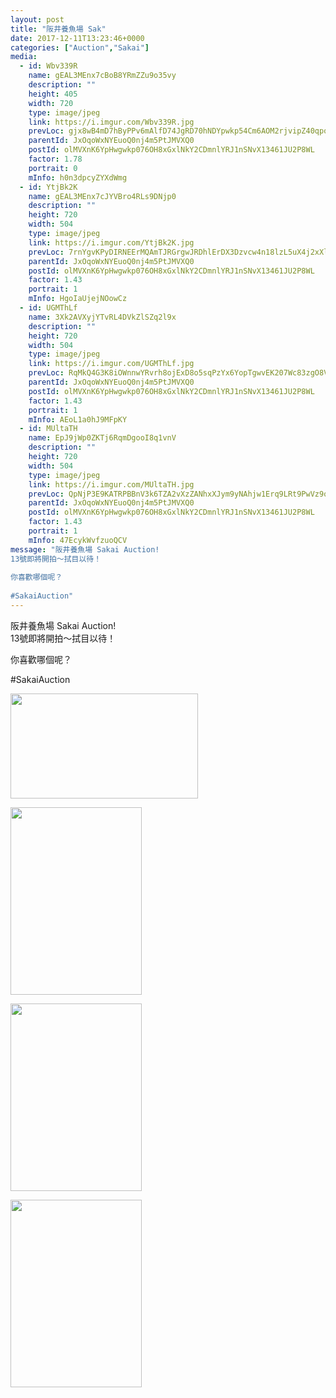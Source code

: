 ```yaml
---
layout: post
title: "阪井養魚場 Sak" 
date: 2017-12-11T13:23:46+0000 
categories: ["Auction","Sakai"] 
media:
  - id: Wbv339R
    name: gEAL3MEnx7cBoB8YRmZZu9o35vy
    description: ""   
    height: 405
    width: 720
    type: image/jpeg
    link: https://i.imgur.com/Wbv339R.jpg
    prevLoc: gjx8wB4mD7hByPPv6mAlfD74JgRD70hNDYpwkp54Cm6AOM2rjvipZ40qpo4VsRMzJWO255t7VkmJ600NcPOP300N0kF9llxyP9mqt70wzvPLrwhY2BQk9gM4SKWWmzYBmPupxo08xOM7T6gXPz0R3XHNGErKm8oQIqNoRAO119CXzYVy329gUgwjnXlRXytWVOOBpq5nc6nPAv2No6C2LPOBvr2KTQK1gJKDgDtD3V6xWEGwcxZAnOw4lYCZ0yXxzGNlu7D7RJ
    parentId: JxOqoWxNYEuoQ0nj4m5PtJMVXQ0
    postId: olMVXnK6YpHwgwkp076OH8xGxlNkY2CDmnlYRJ1nSNvX13461JU2P8WL
    factor: 1.78
    portrait: 0
    mInfo: h0n3dpcyZYXdWmg
  - id: YtjBk2K
    name: gEAL3MEnx7cJYVBro4RLs9DNjp0
    description: ""   
    height: 720
    width: 504
    type: image/jpeg
    link: https://i.imgur.com/YtjBk2K.jpg
    prevLoc: 7rnYgvKPyDIRNEErMQAmTJRGrgwJRDhlErDX3Dzvcw4n18lzL5uX4j2xXlXnIREAGqyY1VuZO4KXAvJph4rYZDk3OPC1gpxGB23pIB0pqklMABIgAgGQQ2AyulDOGm8QEwSG2rzPnqw2SvrEm856xWtXZg9kY3ypILKmyL65QosVQQqwj7mzURlZQPP4wWuqKOGDBmw8CY5jvlRDEjtgwOkWvKJjsA55lZl0ZvipZlNlgwY7tzKnP8QKDqSjZkxE6W5EIpr
    parentId: JxOqoWxNYEuoQ0nj4m5PtJMVXQ0
    postId: olMVXnK6YpHwgwkp076OH8xGxlNkY2CDmnlYRJ1nSNvX13461JU2P8WL
    factor: 1.43
    portrait: 1
    mInfo: HgoIaUjejNOowCz
  - id: UGMThLf
    name: 3Xk2AVXyjYTvRL4DVkZlSZq2l9x
    description: ""   
    height: 720
    width: 504
    type: image/jpeg
    link: https://i.imgur.com/UGMThLf.jpg
    prevLoc: RqMkQ4G3K8iOWnnwYRvrh8ojExD8o5sqPzYx6YopTgwvEK207Wc83zgO8V86IjyKoWPLkDTRyGXlvm9ZU7vZE3OGpoHP5KVmvxmOcn8K79xvENtXkmyjEKpmSGyLgJ71VoSn1NMp4ko9c3vGq58oLJsp2ZXzwX0RTDolmDExA2FqKK6oRBkjfR3Qw99gB0f67V7QPNYmfKnxn9KYgrF1Dqp2BPZRh50mzRKryysE8lx0m1yjsOMXAWw2nDS5wjR7vBw3UKo
    parentId: JxOqoWxNYEuoQ0nj4m5PtJMVXQ0
    postId: olMVXnK6YpHwgwkp076OH8xGxlNkY2CDmnlYRJ1nSNvX13461JU2P8WL
    factor: 1.43
    portrait: 1
    mInfo: AEoL1a0hJ9MFpKY
  - id: MUltaTH
    name: EpJ9jWp0ZKTj6RqmDgooI8q1vnV
    description: ""   
    height: 720
    width: 504
    type: image/jpeg
    link: https://i.imgur.com/MUltaTH.jpg
    prevLoc: QpNjP3E9KATRPBBnV3k6TZA2vXzZANhxXJym9yNAhjw1Erq9LRt9PwVz9o97szyEO7X9YKF7VRowQEZPSrj1Gpwz3Mi6AJqrlknqUWZ7v260DWUqVkBRDy5XHn7jZX0QYmCpNXXgX5AmiYKA1Q2QYKCp4QJjOgXZH6AmD6zG1jFEVV6YyOlgCDzkXNNYZZt6kRKoRQo7HMjM5yy32yCEpWNXlkqphBQggqDNBGh3NRj6YZlYUykXgzoO6AfxMAlgJYJ3cvq
    parentId: JxOqoWxNYEuoQ0nj4m5PtJMVXQ0
    postId: olMVXnK6YpHwgwkp076OH8xGxlNkY2CDmnlYRJ1nSNvX13461JU2P8WL
    factor: 1.43
    portrait: 1
    mInfo: 47EcykWvfzuoQCV
message: "阪井養魚場 Sakai Auction!  
13號即將開拍～拭目以待！  
  
你喜歡哪個呢？  
  
#SakaiAuction"
---
```


阪井養魚場 Sakai Auction!  
13號即將開拍～拭目以待！  
  
你喜歡哪個呢？  
  
#SakaiAuction


[//]: #media:  
<a href="https://i.imgur.com/Wbv339R.jpg"><img src="https://i.imgur.com/Wbv339R.jpg" height="168" width="300" /></a> 
  

<a href="https://i.imgur.com/YtjBk2K.jpg"><img src="https://i.imgur.com/YtjBk2K.jpg" height="300" width="210" /></a> 
  

<a href="https://i.imgur.com/UGMThLf.jpg"><img src="https://i.imgur.com/UGMThLf.jpg" height="300" width="210" /></a> 
  

<a href="https://i.imgur.com/MUltaTH.jpg"><img src="https://i.imgur.com/MUltaTH.jpg" height="300" width="210" /></a> 
 
